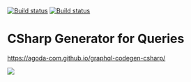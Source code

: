 [![Build status](https://ci.appveyor.com/api/projects/status/f61k8b4hcwv8gdy2?svg=true)](https://ci.appveyor.com/project/jenol/graphql-codegen-csharp)
[![Build status](https://ci.appveyor.com/api/projects/status/f61k8b4hcwv8gdy2/branch/master?svg=true)](https://ci.appveyor.com/project/jenol/graphql-codegen-csharp/branch/master)


# CSharp Generator for Queries

https://agoda-com.github.io/graphql-codegen-csharp/


![](https://agoda-com.github.io/graphql-codegen-csharp/img/mkdocs.png)
